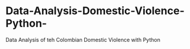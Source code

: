 # Data-Analysis-Domestic-Violence-Python-
Data Analysis of teh Colombian Domestic Violence with Python
